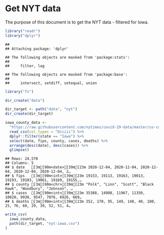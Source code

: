 Get NYT data
================

The purpose of this document is to get the NYT data - filtered for Iowa.

``` r
library("readr")
library("dplyr")
```

    ## 
    ## Attaching package: 'dplyr'

    ## The following objects are masked from 'package:stats':
    ## 
    ##     filter, lag

    ## The following objects are masked from 'package:base':
    ## 
    ##     intersect, setdiff, setequal, union

``` r
library("fs")
```

``` r
dir_create("data")

dir_target <- path("data", "nyt")
dir_create(dir_target)
```

``` r
iowa_county_data <- 
  "https://raw.githubusercontent.com/nytimes/covid-19-data/master/us-counties.csv" %>%
  read_csv(col_types = "Dcciii") %>%
  dplyr::filter(state == "Iowa") %>%
  select(date, fips, county, cases, deaths) %>%
  arrange(desc(date), desc(cases)) %>%
  glimpse()
```

    ## Rows: 24,570
    ## Columns: 5
    ## $ date   [3m[90m<date>[39m[23m 2020-12-04, 2020-12-04, 2020-12-04, 2020-12-04, 2020-12-04, 2…
    ## $ fips   [3m[90m<int>[39m[23m 19153, 19113, 19163, 19013, 19193, 19103, 19061, 19169, 19155,…
    ## $ county [3m[90m<chr>[39m[23m "Polk", "Linn", "Scott", "Black Hawk", "Woodbury", "Johnson", …
    ## $ cases  [3m[90m<int>[39m[23m 35388, 14908, 11967, 11350, 10820, 9938, 9547, 7076, 6926, 669…
    ## $ deaths [3m[90m<int>[39m[23m 352, 170, 95, 149, 140, 40, 100, 25, 76, 60, 29, 39, 52, 51, 4…

``` r
write_csv(
  iowa_county_data,
  path(dir_target, "nyt-iowa.csv")
)
```
